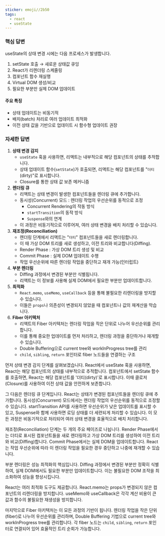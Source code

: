 ```yaml
---
sticker: emoji//2b50
tags:
  - react
  - useState
---
```

### 핵심 답변
useState의 상태 변경 시에는 다음 프로세스가 발생합니다.

1. setState 호출 → 새로운 상태값 큐잉
2. React가 리렌더링 스케줄링
3. 컴포넌트 함수 재실행 
4. Virtual DOM 생성/비교
5. 필요한 부분만 실제 DOM 업데이트
#### 주요 특징
- 상태 업데이트는 비동기적
- 배치(batch) 처리로 여러 업데이트 최적화
- 이전 상태 값을 기반으로 업데이트 시 함수형 업데이트 권장

### 자세한 답변

1. **상태 변경 감지**
   * `useState` 훅을 사용하면, 리액트는 내부적으로 해당 컴포넌트의 상태를 추적합니다.
   * 상태 업데이트 함수(`setState`)가 호출되면, 리액트는 해당 컴포넌트를 "`더티`(dirty)"로 표시합니다.
   * Closure를 통한 상태 값 보존 메커니즘
2. **렌더링 큐**
   * 리액트는 상태 변경이 발생한 컴포넌트들을 렌더링 큐에 추가합니다.
   * 동시성(Concurrent) 모드 : 렌더링 작업의 우선순위를 동적으로 조정
	   * Concurrent Rendering의 작동 방식
	   * `startTransition`의 동작 방식
	   - `Suspense`와의 연계
   * 이 과정은 비동기적으로 이루어져, 여러 상태 변경을 배치 처리할 수 있습니다.
3. **재조정(Reconciliation)**
   * 렌더링 단계에서 리액트는 "`더티`" 컴포넌트들을 새로 렌더링합니다.
   * 이 때 가상 DOM 트리를 새로 생성하고, 이전 트리와 비교합니다(Diffing).
   * Render Phase : 가상 DOM 트리 생성 및 비교
   * Commit Phase : 실제 DOM 업데이트 수행
   - 작업 우선순위에 따른 렌더링 작업을 중단하고 재개 가능(인터럽트)
4. **부분 렌더링**
   * Diffing 과정에서 변경된 부분만 식별됩니다.
   * 리액트는 이 정보를 사용해 실제 DOM에서 필요한 부분만 업데이트합니다.
5. **최적화**
   * `React.memo`, `useMemo`, `useCallback` 등을 통해 불필요한 리렌더링을 방지할 수 있습니다.
   * 이들은 `props`나 의존성이 변경되지 않았을 때 컴포넌트나 값의 재계산을 막습니다.
6. **Fiber 아키텍처**
   * 리액트의 Fiber 아키텍처는 렌더링 작업을 작은 단위로 나누어 우선순위를 관리합니다.
   * 이를 통해 중요한 업데이트를 먼저 처리하고, 렌더링 과정을 중단하거나 재개할 수 있습니다.
   - Double Buffering으로 current tree와 workInProgress tree를 관리
   - `child`, `sibling`, `return` 포인터로 fiber 노드들을 연결하는 구조

먼저 상태 변경 감지 단계를 살펴보겠습니다. React에서 useState 훅을 사용하면, React는 해당 컴포넌트의 상태를 내부적으로 추적합니다. 컴포넌트에서 setState 함수를 호출하면, React는 해당 컴포넌트를 '더티(dirty)'로 표시합니다. 이때 클로저(Closure)를 사용하여 이전 상태 값을 안전하게 보존합니다.

그 다음은 렌더링 큐 단계입니다. React는 상태가 변경된 컴포넌트들을 렌더링 큐에 추가합니다. 동시성(Concurrent) 모드에서는 렌더링 작업의 우선순위를 동적으로 조정할 수 있습니다. startTransition API를 사용하면 우선순위가 낮은 업데이트를 표시할 수 있고, Suspense와 함께 사용하면 로딩 상태를 더 세련되게 처리할 수 있습니다. 이 모든 과정은 비동기적으로 처리되어 여러 상태 변경을 효율적으로 배치 처리합니다.

재조정(Reconciliation) 단계는 두 개의 주요 페이즈로 나뉩니다. Render Phase에서는 더티로 표시된 컴포넌트들을 새로 렌더링하고 가상 DOM 트리를 생성하여 이전 트리와 비교(Diffing)합니다. Commit Phase에서는 실제 DOM을 업데이트합니다. React는 작업 우선순위에 따라 이 렌더링 작업을 필요한 경우 중단하고 나중에 재개할 수 있습니다.

부분 렌더링은 성능 최적화의 핵심입니다. Diffing 과정에서 변경된 부분만 정확히 식별하여, 실제 DOM에서도 필요한 부분만 업데이트합니다. 이는 불필요한 DOM 조작을 최소화하여 성능을 향상시킵니다.

React는 여러 최적화 도구도 제공합니다. React.memo는 props가 변경되지 않은 컴포넌트의 리렌더링을 방지합니다. useMemo와 useCallback은 각각 계산 비용이 큰 값과 함수의 불필요한 재생성을 방지합니다.

마지막으로 Fiber 아키텍처는 이 모든 과정의 기반이 됩니다. 렌더링 작업을 작은 단위(fiber)로 나누어 우선순위를 관리하며, Double Buffering 기법으로 current tree와 workInProgress tree를 관리합니다. 각 fiber 노드는 `child`, `sibling`, `return` 포인터로 연결되어 있어 효율적인 트리 순회가 가능합니다.
